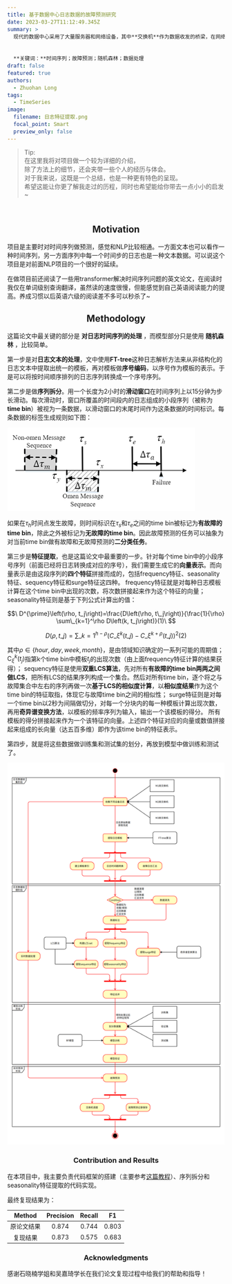 ```yaml
---
title: 基于数据中心日志数据的故障预测研究
date: 2023-03-27T11:12:49.345Z
summary: >
  现代的数据中心采用了大量服务器和网络设备，其中**交换机**作为数据收发的桥梁，在网络中发挥着重要作用。但在大型数据中心，交换机发生故障非常常见，如果不能被及时处理，会带来巨大的损失。因此**故障的检测**非常重要。现有的容错方案多为故障发生后再处理故障，而本项目旨在通过分析交换机系统**日志时间序列**，**建立机器学习模型主动预测故障**，以便于数据中心管理者在故障发生之前就能将故障预先排除。在本项目中，我参与到一个四人小组中，主要的任务是复现一篇该领域的论文：*PreFix: Switch Failure Prediction in Datacenter Networks*.


  **关键词：**时间序列；故障预测；随机森林；数据处理
draft: false
featured: true
authors:
  - Zhuohan Long
tags:
  - TimeSeries
image:
  filename: 日志特征提取.png
  focal_point: Smart
  preview_only: false
---
```

> Tip: \
> 在这里我将对项目做一个较为详细的介绍，\
> 除了方法上的细节，还会夹带一些个人的经历与体会。\
> 对于我来说，这既是一个总结，也是一种更有特色的呈现。\
> 希望这能让你更了解我走过的历程，同时也希望能给你带去一点小小的启发~
<br/>

<h2 style="text-align:center;">Motivation</h2>
项目是主要时对时间序列做预测，感觉和NLP比较相通。一方面文本也可以看作一种时间序列，另一方面序列中每一个时间步的日志也是一种文本数据。可以说这个项目是对前面NLP项目的一个很好的延续。

在做项目前还阅读了一些用transformer解决时间序列问题的英文论文，在阅读时我仅在单词级别查询翻译，虽然读的速度很慢，但能感觉到自己英语阅读能力的提高。养成习惯以后英语六级的阅读差不多可以秒杀了~

<h2 style="text-align:center;">Methodology</h2>

这篇论文中最关键的部分是 **对日志时间序列的处理** ，而模型部分只是使用 **随机森林** ，比较简单。

第一步是对**日志文本的处理**，文中使用**FT-tree**这种日志解析方法来从非结构化的日志文本中提取出统一的模板，再对模板做**序号编码**，以序号作为模板的表示。于是可以将按时间顺序排列的日志序列转换成一个序号序列。

第二步是做**序列拆分**。用一个长度为2小时的**滑动窗口**在时间序列上以15分钟为步长滑动。每次滑动时，窗口所覆盖的时间段内的日志组成的小段序列（被称为**time bin**）被视为一条数据，以滑动窗口的末尾时间作为这条数据的时间标识。每条数据的标签生成规则如下图：

![生成数据标签](生成数据标签.png "每条数据的标签生成规则")

如果在$\tau_h$时间点发生故障，则时间标识在$\tau_s$和$\tau_e$之间的time bin被标记为**有故障的time bin**，除此之外被标记为**无故障的time bin**。因此故障预测的任务可以抽象为对当前time bin做有故障和无故障预测的**二分类任务**。

第三步是**特征提取**，也是这篇论文中最重要的一步。针对每个time bin中的小段序号序列（前面已经将日志转换成对应的序号），我们需要生成它的**向量表示**。而向量表示是由这段序列的**四个特征**拼接而成的，包括frequency特征、seasonality特征、sequency特征和surge特征这四种。
frequency特征就是对每种日志模板计算在这个time bin中出现的次数，将次数拼接起来作为这个特征的向量；
seasonality特征则是基于下列公式计算出的值：

$$\
D^{\prime}\left(\rho, t_j\right)=\frac{D\left(\rho, t\_j\right)}{\frac{1}{\rho} \sum\_{k=1}^\rho D\left(k, t_j\right)}(1)\
$$

$$\
D ( \rho , t \_ { j } ) = \sum \_ { k = 1 } ^ { h - \rho } ( C \_ { \xi } ^ { k } ( t \_ { j } ) - C \_ { \xi } ^ { k + \rho } ( t \_ { j } ) ) ^ { 2 }(2)\
$$

其中$\rho \in \{ hour, day, week, month\}$，是由领域知识确定的一系列可能的周期值；$\mathrm{C}^{k}_{\xi}\left(t_j\right)$指第k个time bin中模板$t_j$的出现次数（由上面frequency特征计算的结果获得）；
sequency特征是使用**双重LCS算法**，先对所有**有故障的time bin两两之间做LCS**，把所有LCS的结果序列构成一个集合。然后对所有time bin，逐个将之与故障集合中左右的序列再做一次**基于LCS的相似度计算**，以**相似度结果**作为这个time bin的特征取指，体现它与故障time bin之间的相似性；
surge特征则是对每一个time bin以2秒为间隔做切分，对每一个分块内的每一种模板计算出现次数，再用**奇异谱变换方法**，以模板的频率序列为输入，输出一个该模板的得分。
所有模板的得分拼接起来作为一个该特征的向量。上述四个特征对应的向量或数值拼接起来组成的长向量（达五百多维）即作为该time bin的特征表示。

第四步，就是将这些数据做训练集和测试集的划分，再放到模型中做训练和测试了。

![项目总体框架图](项目总体框架图.png "项目总体框架图")

<h3 style="text-align:center;">Contribution and Results</h3>

在本项目中，我主要负责代码框架的搭建（主要参考[这篇教程](https://github.com/chenyuntc/pytorch-book/blob/master/chapter06-best_practice/PyTorch%E5%AE%9E%E6%88%98%E6%8C%87%E5%8D%97.md)）、序列拆分和seasonality特征提取的代码实现。

最终复现结果为：
<div style="text-align:center;">

| Method | Precision | Recall | F1    |
| ------ | --------- | ------ | ----- |
| 原论文结果  | 0.874     | 0.744  | 0.803 |
| 复现结果   | 0.873     | 0.575  | 0.683 |
  
</div>

<h3 style="text-align:center;">Acknowledgments</h3>
感谢石晓楠学姐和吴嘉琦学长在我们论文复现过程中给我们的帮助和指导！
